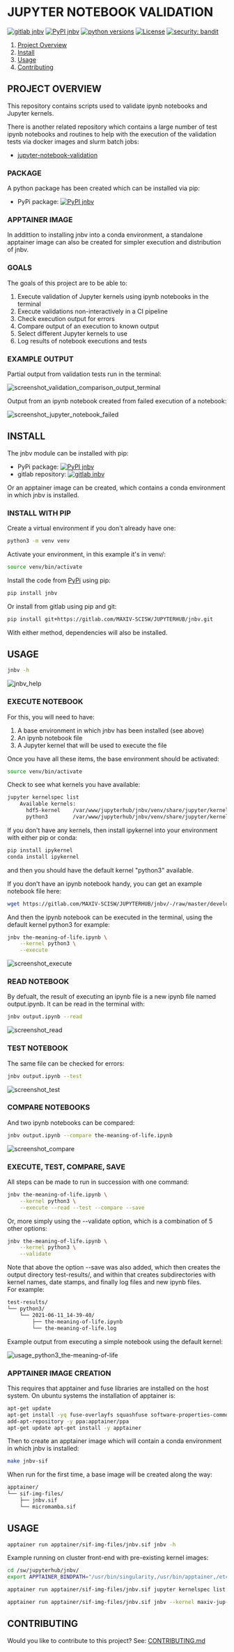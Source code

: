 # JUPYTER NOTEBOOK VALIDATION
[![gitlab jnbv](https://badgen.net/badge/icon/gitlab?icon=gitlab&label=jnbv)](https://gitlab.com/MAXIV-SCISW/JUPYTERHUB/jnbv)
[![PyPI jnbv](https://img.shields.io/pypi/v/jnbv)](https://pypi.org/project/jnbv/)
[![python versions](https://badgen.net/pypi/python/black)](https://www.python.org/)
[![License](https://img.shields.io/pypi/l/jnbv)](https://gitlab.com/MAXIV-SCISW/JUPYTERHUB/jnbv/-/blob/master/LICENSE)
[![security: bandit](https://img.shields.io/badge/security-bandit-yellow.svg)](https://github.com/PyCQA/bandit)

1. [Project Overview](#project-overview)
2. [Install](#install)
3. [Usage](#usage)
4. [Contributing](#contributing)


## PROJECT OVERVIEW

This repository contains scripts used to validate ipynb notebooks and Jupyter
kernels.

There is another related repository which contains a large number of test
ipynb notebooks and routines to help with the execution of the validation tests
via docker images and slurm batch jobs:
- [jupyter-notebook-validation](https://gitlab.com/MAXIV-SCISW/JUPYTERHUB/jupyter-notebook-validation)


### PACKAGE
A python package has been created which can be installed via pip:
- PyPi package: [![PyPI jnbv](https://img.shields.io/pypi/v/jnbv)](https://pypi.org/project/jnbv/)

### APPTAINER IMAGE
In addittion to installing jnbv into a conda environment, a standalone
apptainer image can also be created for simpler execution and distribution of
jnbv.

### GOALS
The goals of this project are to be able to:
1. Execute validation of Jupyter kernels using ipynb notebooks in the terminal
2. Execute validations non-interactively in a CI pipeline
3. Check execution output for errors
4. Compare output of an execution to known output
5. Select different Jupyter kernels to use
6. Log results of notebook executions and tests


### EXAMPLE OUTPUT
Partial output from validation tests run in the terminal:

![screenshot_validation_comparison_output_terminal](https://gitlab.com/MAXIV-SCISW/JUPYTERHUB/jnbv/raw/master/screenshots/screenshot_validation_comparison_output_terminal.png)

Output from an ipynb notebook created from failed execution of a notebook:

![screenshot_jupyter_notebook_failed](https://gitlab.com/MAXIV-SCISW/JUPYTERHUB/jnbv/raw/master/screenshots/screenshot_jupyter_notebook_failed.png)


## INSTALL

The jnbv module can be installed with pip:
- PyPi package: [![PyPI jnbv](https://img.shields.io/pypi/v/jnbv)](https://pypi.org/project/jnbv/)
- gitlab repository: [![gitlab jnbv](https://badgen.net/badge/icon/gitlab?icon=gitlab&label=jnbv)](https://gitlab.com/MAXIV-SCISW/JUPYTERHUB/jnbv)

Or an apptainer image can be created, which contains a conda environment in
which jnbv is installed.


### INSTALL WITH PIP

Create a virtual environment if you don't already have one:
```bash
python3 -m venv venv
```

Activate your environment, in this example it's in venv/:
```bash
source venv/bin/activate
```

Install the code from [PyPi](https://pypi.org/project/jnbv/) using pip:
```bash
pip install jnbv
```

Or install from gitlab using pip and git:
```bash
pip install git+https://gitlab.com/MAXIV-SCISW/JUPYTERHUB/jnbv.git
```

With either method, dependencies will also be installed.


## USAGE

```bash
jnbv -h
```

![jnbv_help](https://gitlab.com/MAXIV-SCISW/JUPYTERHUB/jnbv/raw/master/screenshots/jnbv_help.png)

### EXECUTE NOTEBOOK
For this, you will need to have:
1. A base environment in which jnbv has been installed (see above)
2. An ipynb notebook file
3. A Jupyter kernel that will be used to execute the file

Once you have all these items, the base environment should be activated:
```bash
source venv/bin/activate
```

Check to see what kernels you have available:
```bash
jupyter kernelspec list
    Available kernels:
      hdf5-kernel    /var/www/jupyterhub/jnbv/venv/share/jupyter/kernels/hdf5-kernel
      python3        /var/www/jupyterhub/jnbv/venv/share/jupyter/kernels/python3
```
If you don't have any kernels, then install ipykernel into your environment
with either pip or conda:
```bash
pip install ipykernel
conda install ipykernel
```
and then you should have the default kernel "python3" available.

If you don't have an ipynb notebook handy, you can get an example notebook
file here:
```bash
wget https://gitlab.com/MAXIV-SCISW/JUPYTERHUB/jnbv/-/raw/master/development/the-meaning-of-life.ipynb
```

And then the ipynb notebook can be executed in the terminal, using the default
kernel python3 for example:
```bash
jnbv the-meaning-of-life.ipynb \
    --kernel python3 \
    --execute
```

![screenshot_execute](https://gitlab.com/MAXIV-SCISW/JUPYTERHUB/jnbv/raw/master/screenshots/screenshot_execute.png)


### READ NOTEBOOK
By defualt, the result of executing an ipynb file is a new ipynb file named
output.ipynb.  It can be read in the terminal with:
```bash
jnbv output.ipynb --read
```

![screenshot_read](https://gitlab.com/MAXIV-SCISW/JUPYTERHUB/jnbv/raw/master/screenshots/screenshot_read.png)


### TEST NOTEBOOK
The same file can be checked for errors:
```bash
jnbv output.ipynb --test
```

![screenshot_test](https://gitlab.com/MAXIV-SCISW/JUPYTERHUB/jnbv/raw/master/screenshots/screenshot_test.png)


### COMPARE NOTEBOOKS
And two ipynb notebooks can be compared:
```bash
jnbv output.ipynb --compare the-meaning-of-life.ipynb
```

![screenshot_compare](https://gitlab.com/MAXIV-SCISW/JUPYTERHUB/jnbv/raw/master/screenshots/screenshot_compare.png)


### EXECUTE, TEST, COMPARE, SAVE
All steps can be made to run in succession with one command:
```bash
jnbv the-meaning-of-life.ipynb \
    --kernel python3 \
    --execute --read --test --compare --save
```

Or, more simply using the --validate option, which is a combination of 5 other
options:
```bash
jnbv the-meaning-of-life.ipynb \
    --kernel python3 \
    --validate
```

Note that above the option --save was also added, which then creates the output
directory test-results/, and within that creates subdirectories with kernel
names, date stamps, and finally log files and new ipynb files.<br>
For example:
```bash
test-results/
└── python3/
    └── 2021-06-11_14-39-40/
        ├── the-meaning-of-life.ipynb
        └── the-meaning-of-life.log
```

Example output from executing a simple notebook using the default kernel:

![usage_python3_the-meaning-of-life](https://gitlab.com/MAXIV-SCISW/JUPYTERHUB/jnbv/raw/master/screenshots/usage_python3_the-meaning-of-life.png)


### APPTAINER IMAGE CREATION

This requires that apptainer and fuse libraries are installed on the host
system. On ubuntu systems the installation of apptainer is:
```bash
apt-get update
apt-get install -yq fuse-overlayfs squashfuse software-properties-common
add-apt-repository -y ppa:apptainer/ppa
apt-get update apt-get install -y apptainer
```

Then to create an apptainer image which will contain a conda environment in
which jnbv is installed:
```bash
make jnbv-sif
```

When run for the first time, a base image will be created along the way:
```bash
apptainer/
└── sif-img-files/
    ├── jnbv.sif
    └── micromamba.sif
```

## USAGE

```bash
apptainer run apptainer/sif-img-files/jnbv.sif jnbv -h
```

Example running on cluster front-end with pre-existing kernel images:
```bash
cd /sw/jupyterhub/jnbv/
export APPTAINER_BINDPATH="/usr/bin/singularity,/usr/bin/apptainer,/etc/apptainer,/usr/libexec/apptainer,/var/lib/apptainer,/sw/jupyterhub/jupyter-kernels-apptainer/kernel-spec-files/share/jupyter:/usr/local/share/jupyter,/sw/jupyterhub/jupyter-kernels-apptainer/sif-img-files"

apptainer run apptainer/sif-img-files/jnbv.sif jupyter kernelspec list

apptainer run apptainer/sif-img-files/jnbv.sif jnbv --kernel maxiv-jup-kernel-hdf5 --validate development/example-hdf5-notebook.ipynb
```


## CONTRIBUTING

Would you like to contribute to this project?
See: [CONTRIBUTING.md](https://gitlab.com/MAXIV-SCISW/JUPYTERHUB/jnbv/-/blob/master/CONTRIBUTING.md)
